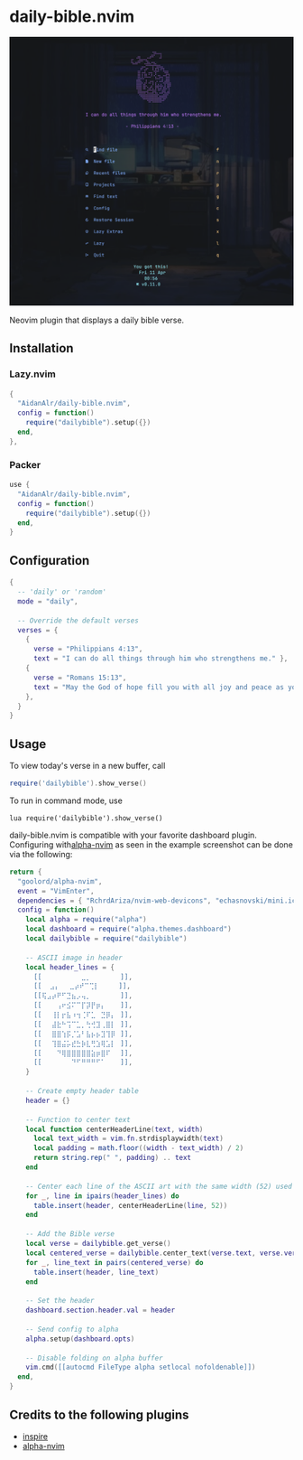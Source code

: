 # daily-bible.nvim

![Example with alpha-nvim](./example-dashboard.png)

Neovim plugin that displays a daily bible verse.

## Installation

### Lazy.nvim

```lua
{
  "AidanAlr/daily-bible.nvim",
  config = function()
    require("dailybible").setup({})
  end,
},
```

### Packer

```lua
use {
  "AidanAlr/daily-bible.nvim",
  config = function()
    require("dailybible").setup({})
  end,
}
```

## Configuration

```lua
{
  -- 'daily' or 'random'
  mode = "daily",

  -- Override the default verses
  verses = {
    {
      verse = "Philippians 4:13",
      text = "I can do all things through him who strengthens me." },
    {
      verse = "Romans 15:13",
      text = "May the God of hope fill you with all joy and peace as you trust in him, so that you may overflow with hope by the power of the Holy Spirit.",
    },
  }
}
```

## Usage

To view today's verse in a new buffer, call

```lua
require('dailybible').show_verse()
```

To run in command mode, use

```vim
lua require('dailybible').show_verse()
```

daily-bible.nvim is compatible with your favorite dashboard plugin.
Configuring with[alpha-nvim](https://github.com/goolord/alpha-nvim) as seen in the example screenshot can be done via the following:

```lua
return {
  "goolord/alpha-nvim",
  event = "VimEnter",
  dependencies = { "RchrdAriza/nvim-web-devicons", "echasnovski/mini.icons", "AidanAlr/daily-bible.nvim" },
  config = function()
    local alpha = require("alpha")
    local dashboard = require("alpha.themes.dashboard")
    local dailybible = require("dailybible")

    -- ASCII image in header
    local header_lines = {
      [[⠀⠀⠀⠀⠀⠀⠀⠀⣀⡀⠀⠀⠀⠀⠀⠀]],
      [[  ⣠⡄⠀⠀⣀⡴⠞⠉⢉⡇⠀⠀⠀⠀]],
      [[⢯⣠⡴⠟⠋⣙⣦⡠⢤⡀⠀⠀⠀⠀⠀⠀]],
      [[⠀⠀⠀⢠⠖⣪⠍⠉⡏⡽⡟⡶⡄⠀⠀⠀]],
      [[⠀⠀⢸⡇⡖⣧⠰⢲⢈⠏⣁⠀⣙⡿⡄⠀]],
      [[⠀⠀⣼⣗⠓⢩⠉⣁⡀⢓⢚⣹⢀⣿⡇⠀]],
      [[⠀⠀⣿⣿⢱⡯⡈⣡⠃⣧⡦⡦⣹⢹⡿⠀]],
      [[⠀⠀⢹⣿⣬⡥⣞⣓⡷⣇⢛⣱⢿⣡⡇⠀]],
      [[⠀⠀⠀⠙⢿⣿⣿⣿⣿⣿⣵⡶⣿⠏⠀⠀]],
      [[⠀⠀⠀⠀⠀⠀⠙⠋⠛⠛⠛⠋⠁⠀⠀⠀]],
    }

    -- Create empty header table
    header = {}

    -- Function to center text
    local function centerHeaderLine(text, width)
      local text_width = vim.fn.strdisplaywidth(text)
      local padding = math.floor((width - text_width) / 2)
      return string.rep(" ", padding) .. text
    end

    -- Center each line of the ASCII art with the same width (52) used for the verse
    for _, line in ipairs(header_lines) do
      table.insert(header, centerHeaderLine(line, 52))
    end

    -- Add the Bible verse
    local verse = dailybible.get_verse()
    local centered_verse = dailybible.center_text(verse.text, verse.verse, 52, 8, 52)
    for _, line_text in pairs(centered_verse) do
      table.insert(header, line_text)
    end

    -- Set the header
    dashboard.section.header.val = header

    -- Send config to alpha
    alpha.setup(dashboard.opts)

    -- Disable folding on alpha buffer
    vim.cmd([[autocmd FileType alpha setlocal nofoldenable]])
  end,
}
```

## Credits to the following plugins

- [inspire](https://github.com/RileyGabrielson/inspire.nvim)
- [alpha-nvim](https://github.com/goolord/alpha-nvim)
